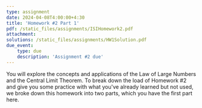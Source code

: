 ```yaml
---
type: assignment
date: 2024-04-08T4:00:00+4:30
title: 'Homework #2 Part 1'
pdf: /static_files/assignments/ISIHomework2.pdf
attachment: 
solutions: /static_files/assignments/HW1Solution.pdf
due_event: 
    type: due
    description: 'Assignment #2 due'
---
```

You will explore the concepts and applications of the Law of Large Numbers and the Central Limit Theorem.
To break down the load of Homework #2 and give you some practice with what you've already learned but not used, we broke down this homework into two parts, which you have the first part here. 
